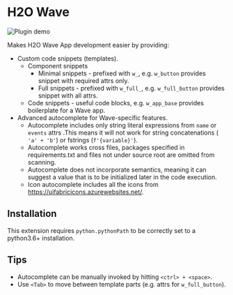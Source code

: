 # H2O Wave

![Plugin demo](https://wave.h2o.ai/img/vscode-extension-preview.gif)

Makes H2O Wave App development easier by providing:

* Custom code snippets (templates).
  * Component snippets
    * Minimal snippets - prefixed with `w_`, e.g. `w_button` provides snippet with required attrs only.
    * Full snippets - prefixed with `w_full_`, e.g. `w_full_button` provides snippet with all attrs.
  * Code snippets - useful code blocks, e.g. `w_app_base` provides boilerplate for a Wave app.
* Advanced autocomplete for Wave-specific features.
  * Autocomplete includes only string literal expressions from `name` or `events` attrs .This means it will not work for string concatenations ( `'a' + 'b'`) or fstrings (`f'{variable}'`).
  * Autocomplete works cross files, packages specified in requirements.txt and files not under source root are omitted
from scanning.
  * Autocomplete does not incorporate semantics, meaning it can suggest a value that is to be initialized
later in the code execution.
  * Icon autocomplete includes all the icons from <https://uifabricicons.azurewebsites.net/>.

## Installation

This extension requires `python.pythonPath` to be correctly set to a python3.6+ installation.

## Tips

* Autocomplete can be manually invoked by hitting `<ctrl> + <space>`.
* Use `<Tab>` to move between template parts (e.g. attrs for `w_full_button`).
